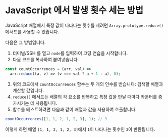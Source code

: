 # JavaScript 에서 발생 횟수 세는 방법

JavaScript 배열에서 특정 값이 나타나는 횟수를 세려면 `Array.prototype.reduce()` 메서드를 사용할 수 있습니다.

다음은 그 방법입니다.

1. 터미널/SSH 를 열고 `node`를 입력하여 코딩 연습을 시작합니다.
2. 다음 코드를 복사하여 붙여넣습니다.

```js
const countOccurrences = (arr, val) =>
  arr.reduce((a, v) => (v === val ? a + 1 : a), 0);
```

3. 위의 코드에서 `countOccurrences` 함수는 두 개의 인수를 받습니다: 검색할 배열과 계산할 값입니다.
4. `reduce()` 메서드는 배열의 각 요소를 반복하고 특정 값을 만날 때마다 카운터를 증가시키는 데 사용됩니다.
5. 함수를 테스트하려면 다음과 같이 배열과 값을 사용하여 호출합니다.

```js
countOccurrences([1, 1, 2, 1, 2, 3], 1); // 3
```

이렇게 하면 배열 `[1, 1, 2, 1, 2, 3]`에서 `1`이 나타나는 횟수인 `3`이 반환됩니다.
